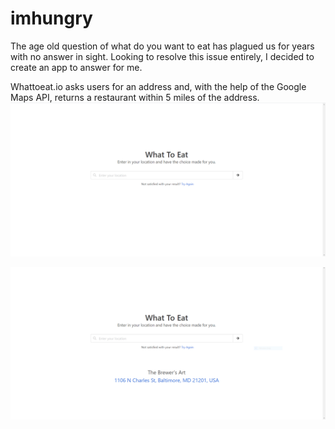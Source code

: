 # imhungry

The age old question of what do you want to eat has plagued us for years with no answer in sight. Looking to resolve this issue entirely, I decided to create an app to answer for me.

Whattoeat.io asks users for an address and, with the help of the Google Maps API, returns a restaurant within 5 miles of the address.
![homepage before typing in address](https://github.com/jonathansapp08/imhungry/blob/master/homepage.png "Whattoeat.io home page")

![homepage after submitting address](https://github.com/jonathansapp08/imhungry/blob/master/results.PNG "Whattoeat.io home page after submission")
